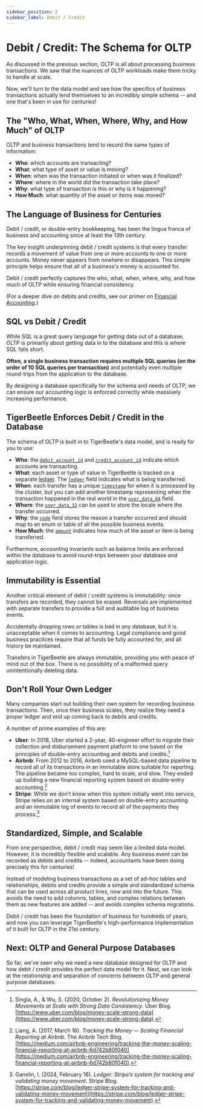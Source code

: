 ```yaml
---
sidebar_position: 2
sidebar_label: Debit / Credit
---
```


# Debit / Credit: The Schema for OLTP

As discussed in the previous section, OLTP is all about processing business transactions. We saw
that the nuances of OLTP workloads make them tricky to handle at scale.

Now, we'll turn to the data model and see how the specifics of business transactions actually lend
themselves to an incredibly simple schema -- and one that's been in use for centuries!

## The "Who, What, When, Where, Why, and How Much" of OLTP

OLTP and business transactions tend to record the same types of information:

- **Who**: which accounts are transacting?
- **What**: what type of asset or value is moving?
- **When**: when was the transaction initiated or when was it finalized?
- **Where**: where in the world did the transaction take place?
- **Why**: what type of transaction is this or why is it happening?
- **How Much**: what quantity of the asset or items was moved?

## The Language of Business for Centuries

Debit / credit, or double-entry bookkeeping, has been the lingua franca of business and accounting
since at least the 13th century.

The key insight underpinning debit / credit systems is that every transfer records a movement of
value from one or more accounts to one or more accounts. Money never appears from nowhere or
disappears. This simple principle helps ensure that all of a business's money is accounted for.

Debit / credit perfectly captures the who, what, when, where, why, and how much of OLTP while
ensuring financial consistency.

(For a deeper dive on debits and credits, see our primer on
[Financial Accounting](../develop/financial-accounting.md).)

## SQL vs Debit / Credit

While SQL is a great query language for getting data out of a database, OLTP is primarily about
getting data in to the database and this is where SQL falls short.

**Often, a single business transaction requires multiple SQL queries (on the order of 10 SQL queries
per transaction)** and potentially even multiple round-trips from the application to the database.

By designing a database specifically for the schema and needs of OLTP, we can ensure our accounting
logic is enforced correctly while massively increasing performance.

## TigerBeetle Enforces Debit / Credit in the Database

The schema of OLTP is built in to TigerBeetle's data model, and is ready for you to use:

- **Who**: the [`debit_account_id`](../reference/transfer.md#debit_account_id) and
  [`credit_account_id`](../reference/transfer.md#credit_account_id) indicate which accounts are
  transacting.
- **What**: each asset or type of value in TigerBeetle is tracked on a separate
  [ledger](../develop/data-modeling.md#ledgers). The [`ledger`](../reference/transfer.md#ledger)
  field indicates what is being transferred.
- **When**: each transfer has a unique [`timestamp`](../reference/transfer.md#timestamp) for when it
  is processed by the cluster, but you can add another timestamp representing when the transaction
  happened in the real world in the [`user_data_64`](../reference/transfer.md#user_data_64) field.
- **Where**: the [`user_data_32`](../reference/transfer.md#user_data_32) can be used to store the
  locale where the transfer occurred.
- **Why**: the [`code`](../reference/transfer.md#code) field stores the reason a transfer occurred
  and should map to an enum or table of all the possible business events.
- **How Much**: the [`amount`](../reference/transfer.md#amount) indicates how much of the asset or
  item is being transferred.

Furthermore, accounting invariants such as balance limits are enforced within the database to avoid
round-trips between your database and application logic.

## Immutability is Essential

Another critical element of debit / credit systems is immutability: once transfers are recorded,
they cannot be erased. Reversals are implemented with separate transfers to provide a full and
auditable log of business events.

Accidentally dropping rows or tables is bad in any database, but it is unacceptable when it comes to
accounting. Legal compliance and good business practices require that all funds be fully accounted
for, and all history be maintained.

Transfers in TigerBeetle are always immutable, providing you with peace of mind out of the box.
There is no possibility of a malformed query unintentionally deleting data.

## Don't Roll Your Own Ledger

Many companies start out building their own system for recording business transactions. Then, once
their business scales, they realize they need a proper ledger and end up coming back to debits and
credits.

A number of prime examples of this are:

- **Uber**: In 2018, Uber started a 2-year, 40-engineer effort to migrate their collection and
  disbursement payment platform to one based on the principles of double-entry accounting and debits
  and credits.[^1]
- **Airbnb**: From 2012 to 2016, Airbnb used a MySQL-based data pipeline to record all of its
  transactions in an immutable store suitable for reporting. The pipeline became too complex, hard
  to scale, and slow. They ended up building a new financial reporting system based on double-entry
  accounting.[^2]
- **Stripe**: While we don't know when this system initially went into service, Stripe relies on an
  internal system based on double-entry accounting and an immutable log of events to record all of
  the payments they process.[^3]

[^1]:
    Singla, A., & Wu, S. (2020, October 2). _Revolutionizing Money Movements at Scale with Strong
    Data Consistency_. Uber Blog.
    [https://www.uber.com/blog/money-scale-strong-data](https://www.uber.com/blog/money-scale-strong-data).

[^2]:
    Liang, A. (2017, March 16). _Tracking the Money — Scaling Financial Reporting at Airbnb_. The
    Airbnb Tech Blog.
    [https://medium.com/airbnb-engineering/tracking-the-money-scaling-financial-reporting-at-airbnb-6d742b80f040](https://medium.com/airbnb-engineering/tracking-the-money-scaling-financial-reporting-at-airbnb-6d742b80f040).

[^3]:
    Ganelin, I. (2024, February 16). _Ledger: Stripe’s system for tracking and validating money
    movement_. Stripe Blog.
    [https://stripe.com/blog/ledger-stripe-system-for-tracking-and-validating-money-movement](https://stripe.com/blog/ledger-stripe-system-for-tracking-and-validating-money-movement).

## Standardized, Simple, and Scalable

From one perspective, debit / credit may seem like a limited data model. However, it is incredibly
flexible and scalable. Any business event can be recorded as debits and credits -- indeed,
accountants have been doing precisely this for centuries!

Instead of modeling business transactions as a set of ad-hoc tables and relationships, debits and
credits provide a simple and standardized schema that can be used across all product lines, now and
into the future. This avoids the need to add columns, tables, and complex relations between them as
new features are added -- and avoids complex schema migrations.

Debit / credit has been the foundation of business for hundreds of years, and now you can leverage
TigerBeetle's high-performance implementation of it built for OLTP in the 21st century.

## Next: OLTP and General Purpose Databases

So far, we've seen why we need a new database designed for OLTP and how debit / credit provides the
perfect data model for it. Next, we can look at the relationship and separation of concerns between
OLTP and general purpose databases.
